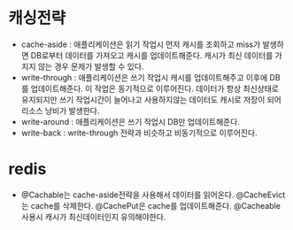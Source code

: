 # 캐싱전략
* cache-aside : 애플리케이션은 읽기 작업시 먼저 캐시를 조회하고 miss가 발생하면 DB로부터 
데이터를 가져오고 캐시를 업데이트해준다. 캐시가 최신 데이터를 가지지 않는 경우 문제가 발생할 수 있다.
* write-through : 애플리케이션은 쓰기 작업시 캐시를 업데이트해주고 이후에 DB를 업데이트해준다.
이 작업은 동기적으로 이루어진다. 데이터가 항상 최신상태로 유지되지만 쓰기 작업시간이 늘어나고 
사용하지않는 데이터도 캐시로 저장이 되어 리소스 낭비가 발생한다.
* write-around : 애플리케이션은 쓰기 작업시 DB만 업데이트해준다. 
* write-back : write-through 전략과 비슷하고 비동기적으로 이루어진다.

# redis
* @Cachable는 cache-aside전략을 사용해서 데이터를 읽어온다. @CacheEvict는 cache를 삭제한다. 
@CachePut은 cache를 업데이트해준다. @Cacheable 사용시 캐시가 최신데이터인지 유의해야한다.